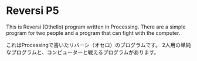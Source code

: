 # Reversi P5
This is Reversi (Othello) program written in Processing.
There are a simple program for two people and a program that can fight with the computer.

これはProcessingで書いたリバーシ（オセロ）のプログラムです。
2人用の単純なプログラムと、コンピューターと戦えるプログラムがあります。
